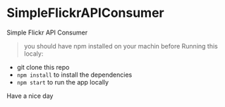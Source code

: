 # SimpleFlickrAPIConsumer
Simple Flickr API Consumer

> you should have npm installed on your machin before Running this localy:

* git clone this repo
* `npm install` to install the dependencies
* `npm start` to run the app locally

Have a nice day
